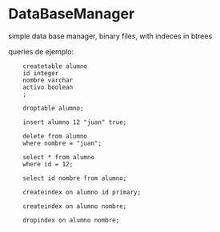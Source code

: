 # DataBaseManager
simple data base manager, binary files, with indeces in btrees

queries de ejemplo:

		createtable alumno
		id integer
		nombre varchar
		activo boolean
		;

		droptable alumno;

		insert alumno 12 "juan" true;

		delete from alumno
		where nombre = "juan";

		select * from alumno
		where id = 12;

		select id nombre from alumno;

		createindex on alumno id primary;

		createindex on alumno nombre;

		dropindex on alumno nombre;

